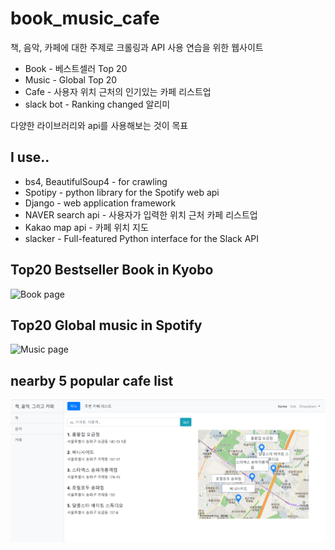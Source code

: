 # book_music_cafe

책, 음악, 카페에 대한 주제로 크롤링과 API 사용 연습을 위한 웹사이트

* Book - 베스트셀러 Top 20
* Music - Global Top 20
* Cafe - 사용자 위치 근처의 인기있는 카페 리스트업
* slack bot - Ranking changed 알리미

다양한 라이브러리와 api를 사용해보는 것이 목표


## I use..

* bs4, BeautifulSoup4 - for crawling
* Spotipy - python library for the Spotify web api
* Django - web application framework
* NAVER search api - 사용자가 입력한 위치 근처 카페 리스트업
* Kakao map api - 카페 위치 지도
* slacker - Full-featured Python interface for the Slack API

## Top20 Bestseller Book in Kyobo

![Book page](./img/book.png)


## Top20 Global music in Spotify

![Music page](./img/music.png)


## nearby 5 popular cafe list

![Cafe page](./img/cafe.png)
